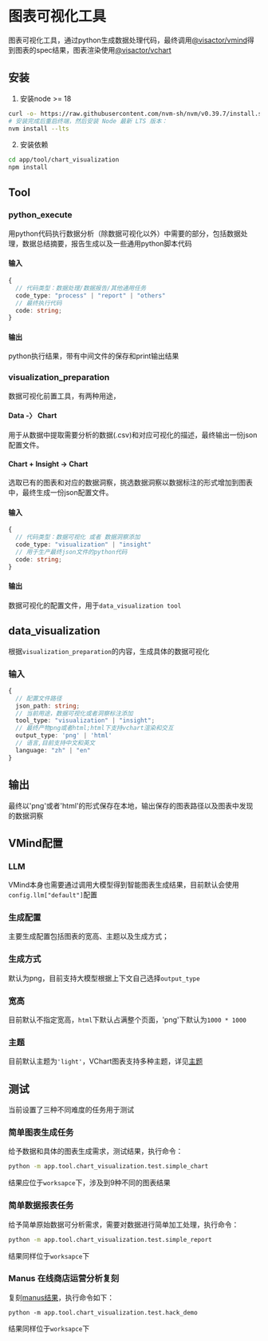 # 图表可视化工具

图表可视化工具，通过python生成数据处理代码，最终调用[@visactor/vmind](https://github.com/VisActor/VMind)得到图表的spec结果，图表渲染使用[@visactor/vchart](https://github.com/VisActor/VChart)

## 安装

1. 安装node >= 18

```bash
curl -o- https://raw.githubusercontent.com/nvm-sh/nvm/v0.39.7/install.sh | bash
# 安装完成后重启终端，然后安装 Node 最新 LTS 版本：
nvm install --lts
```

2. 安装依赖

```bash
cd app/tool/chart_visualization
npm install
```
## Tool
### python_execute

用python代码执行数据分析（除数据可视化以外）中需要的部分，包括数据处理，数据总结摘要，报告生成以及一些通用python脚本代码

#### 输入
```typescript
{
  // 代码类型：数据处理/数据报告/其他通用任务
  code_type: "process" | "report" | "others"
  // 最终执行代码
  code: string;
}
```

#### 输出
python执行结果，带有中间文件的保存和print输出结果

### visualization_preparation

数据可视化前置工具，有两种用途，

#### Data -〉 Chart
用于从数据中提取需要分析的数据(.csv)和对应可视化的描述，最终输出一份json配置文件。

#### Chart + Insight -> Chart
选取已有的图表和对应的数据洞察，挑选数据洞察以数据标注的形式增加到图表中，最终生成一份json配置文件。

#### 输入
```typescript
{
  // 代码类型：数据可视化 或者 数据洞察添加
  code_type: "visualization" | "insight"
  // 用于生产最终json文件的python代码
  code: string;
}
```

#### 输出
数据可视化的配置文件，用于`data_visualization tool`


## data_visualization

根据`visualization_preparation`的内容，生成具体的数据可视化

### 输入
```typescript
{
  // 配置文件路径
  json_path: string;
  // 当前用途，数据可视化或者洞察标注添加
  tool_type: "visualization" | "insight";
  // 最终产物png或者html;html下支持vchart渲染和交互
  output_type: 'png' | 'html'
  // 语言,目前支持中文和英文
  language: "zh" | "en"
}
```

## 输出
最终以'png'或者'html'的形式保存在本地，输出保存的图表路径以及图表中发现的数据洞察

## VMind配置

### LLM

VMind本身也需要通过调用大模型得到智能图表生成结果，目前默认会使用`config.llm["default"]`配置

### 生成配置

主要生成配置包括图表的宽高、主题以及生成方式；
### 生成方式
默认为png，目前支持大模型根据上下文自己选择`output_type`

### 宽高
目前默认不指定宽高，`html`下默认占满整个页面，'png'下默认为`1000 * 1000`

### 主题
目前默认主题为`'light'`，VChart图表支持多种主题，详见[主题](https://www.visactor.io/vchart/guide/tutorial_docs/Theme/Theme_Extension)


## 测试

当前设置了三种不同难度的任务用于测试

### 简单图表生成任务

给予数据和具体的图表生成需求，测试结果，执行命令：
```bash
python -m app.tool.chart_visualization.test.simple_chart
```
结果应位于`worksapce`下，涉及到9种不同的图表结果

### 简单数据报表任务

给予简单原始数据可分析需求，需要对数据进行简单加工处理，执行命令：
```bash
python -m app.tool.chart_visualization.test.simple_report
```
结果同样位于`worksapce`下

### Manus 在线商店运营分析复刻

复刻[manus结果](https://manus.im/share/c3onakN6Iajcm1Vt1xAVG7?replay=1)，执行命令如下：

```
python -m app.tool.chart_visualization.test.hack_demo
```
结果同样位于`worksapce`下
